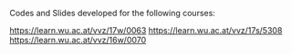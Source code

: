 Codes and Slides developed for the following courses:

https://learn.wu.ac.at/vvz/17w/0063
https://learn.wu.ac.at/vvz/17s/5308
https://learn.wu.ac.at/vvz/16w/0070
